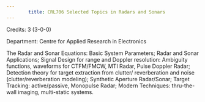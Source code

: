 ```yaml
---
        title: CRL706 Selected Topics in Radars and Sonars
---
```

Credits: 3 (3-0-0)

Department: Centre for Applied Research in Electronics

The Radar and Sonar Equations: Basic System Parameters; Radar and Sonar Applications; Signal Design for range and Doppler resolution: Ambiguity functions, waveforms for CTFM/FMCW, MTI Radar, Pulse Doppler Radar; Detection theory for target extraction from clutter/ reverberation and noise (clutter/reverberation modeling); Synthetic Aperture Radar/Sonar; Target Tracking: active/passive, Monopulse Radar; Modern Techniques: thru-the-wall imaging, multi-static systems.